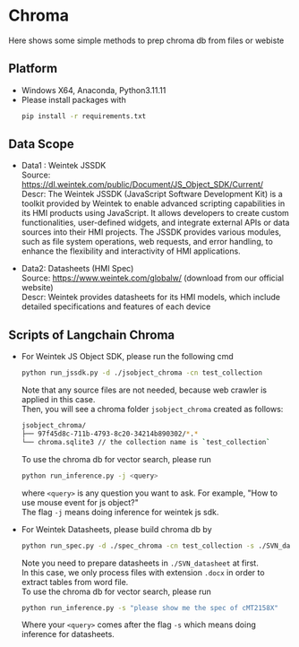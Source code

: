 # Chroma
Here shows some simple methods to prep chroma db from files or webiste

## Platform
- Windows X64, Anaconda, Python3.11.11
- Please install packages with
  ```bash
  pip install -r requirements.txt
  ```

## Data Scope  

- Data1 : Weintek JSSDK   
  Source: https://dl.weintek.com/public/Document/JS_Object_SDK/Current/   
  Descr: The Weintek JSSDK (JavaScript Software Development Kit) is a toolkit provided by Weintek to enable advanced scripting capabilities in its HMI products using JavaScript. It allows developers to create custom functionalities, user-defined widgets, and integrate external APIs or data sources into their HMI projects. The JSSDK provides various modules, such as file system operations, web requests, and error handling, to enhance the flexibility and interactivity of HMI applications.   

- Data2: Datasheets (HMI Spec)   
  Source: https://www.weintek.com/globalw/ (download from our official website)   
  Descr: Weintek provides datasheets for its HMI models, which include detailed specifications and features of each device
  
## Scripts of Langchain Chroma   

- For Weintek JS Object SDK, please run the following cmd
  ```bash
  python run_jssdk.py -d ./jsobject_chroma -cn test_collection
  ```
  Note that any source files are not needed, because web crawler is applied in this case.   
  Then, you will see a chroma folder `jsobject_chroma` created as follows:   
  ```bash
  jsobject_chroma/
  ├── 97f45d8c-711b-4793-8c20-34214b890302/*.*
  └── chroma.sqlite3 // the collection name is `test_collection`
  ```
  To use the chroma db for vector search, please run   
  ```bash
  python run_inference.py -j <query>
  ```
  where `<query>` is any question you want to ask. For example, "How to use mouse event for js object?"   
  The flag `-j` means doing inference for weintek js sdk.

- For Weintek Datasheets, please build chroma db by
  ```bash
  python run_spec.py -d ./spec_chroma -cn test_collection -s ./SVN_datasheet
  ```
  Note you need to prepare datasheets in `./SVN_datasheet` at first.   
  In this case, we only process files with extension `.docx` in order to extract tables from word file.   
  To use the chroma db for vector search, please run   
  ```bash
  python run_inference.py -s "please show me the spec of cMT2158X"
  ```
  Where your `<query>` comes after the flag `-s` which means doing inference for datasheets.
